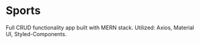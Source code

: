 # Sports 
Full CRUD functionality app built with MERN stack. 
Utilized: Axios, Material UI, Styled-Components.